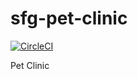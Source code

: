 # sfg-pet-clinic

[![CircleCI](https://circleci.com/gh/bartoszjarzab/sfg-pet-clinic.svg?style=svg&circle-token=c9a25f638d0933411fdaeafdcf0085dcceeae7ed)](https://circleci.com/github/bartoszjarzab/sfg-pet-clinic)

Pet Clinic
